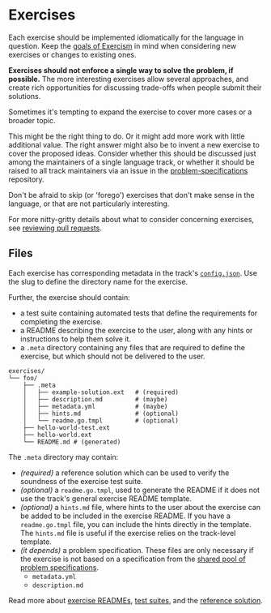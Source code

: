 # Exercises

Each exercise should be implemented idiomatically for the language in question.
Keep the [goals of Exercism][goal] in mind when considering new exercises or changes to existing ones.

**Exercises should not enforce a single way to solve the problem, if possible.** The more interesting exercises allow several approaches, and create rich opportunities for discussing trade-offs when people submit their solutions.

Sometimes it's tempting to expand the exercise to cover more cases or a broader topic.

This might be the right thing to do. Or it might add more work with little additional value. The right answer might also be to invent a new exercise to cover the proposed ideas. Consider whether this should be discussed just among the maintainers of a single language track, or whether it should be raised to all track maintainers via an issue in the [problem-specifications][] repository.

Don't be afraid to skip (or 'forego') exercises that don't make sense in the language, or that are not particularly interesting.

For more nitty-gritty details about what to consider concerning exercises, see [reviewing pull requests](/you-can-help/review-pull-requests.md).

## Files

Each exercise has corresponding metadata in the track's [`config.json`][config-json]. Use the slug to define the directory name for the exercise.

Further, the exercise should contain:

* a test suite containing automated tests that define the requirements for completing the exercise.
* a README describing the exercise to the user, along with any hints or instructions to help them solve it.
* a `.meta` directory containing any files that are required to define the exercise, but which should not be delivered to the user.

```
exercises/
└── foo/
    ├── .meta
    │   ├── example-solution.ext   # (required)
    │   ├── description.md         # (maybe)
    │   ├── metadata.yml           # (maybe)
    │   ├── hints.md               # (optional)
    │   └── readme.go.tmpl         # (optional)
    ├── hello-world-test.ext
    ├── hello-world.ext
    └── README.md # (generated)
```

The `.meta` directory may contain:

* _(required)_ a reference solution which can be used to verify the soundness of the exercise test suite.
* _(optional)_ a `readme.go.tmpl`, used to generate the README if it does not use the track's general exercise README template.
* _(optional)_ a `hints.md` file, where hints to the user about the exercise can be added to be included in the exercise README. If you have a `readme.go.tmpl` file, you can include the hints directly in the template. The `hints.md` file is useful if the exercise relies on the track-level template.
* _(it depends)_ a problem specification. These files are only necessary if the exercise is not based on a specification from the [shared pool of problem specifications][problem-specifications].
  * `metadata.yml`
  * `description.md`

Read more about [exercise READMEs][readmes], [test suites][tests], and the [reference solution][solution].

[problem-specifications]: http://github.com/exercism/problem-specifications
[goal]: /about/goal-of-exercism.md
[config-json]: /language-tracks/configuration/README.md
[readmes]: /language-tracks/exercises/anatomy/readmes.md
[tests]: /language-tracks/exercises/anatomy/test-suites.md
[solution]: /language-tracks/exercises/anatomy/reference-solution.md
